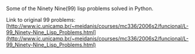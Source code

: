 Some of the Ninety Nine(99) lisp problems solved in Python.

Link to original 99 problems:
[http://www.ic.unicamp.br/~meidanis/courses/mc336/2006s2/funcional/L-99_Ninety-Nine_Lisp_Problems.html](http://www.ic.unicamp.br/~meidanis/courses/mc336/2006s2/funcional/L-99_Ninety-Nine_Lisp_Problems.html)
